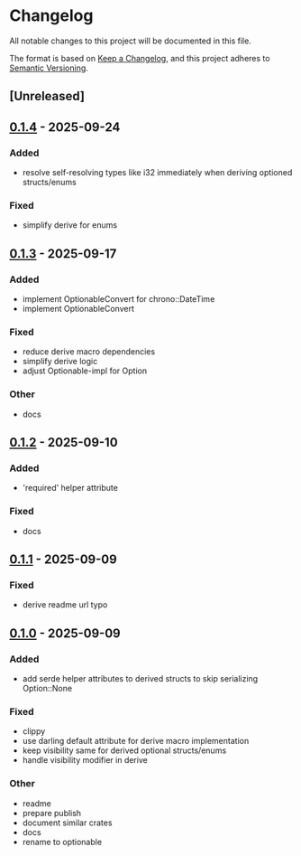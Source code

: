# Changelog

All notable changes to this project will be documented in this file.

The format is based on [Keep a Changelog](https://keepachangelog.com/en/1.0.0/),
and this project adheres to [Semantic Versioning](https://semver.org/spec/v2.0.0.html).

## [Unreleased]

## [0.1.4](https://github.com/ngergs/optionable/compare/optionable_derive-v0.1.3...optionable_derive-v0.1.4) - 2025-09-24

### Added

- resolve self-resolving types like i32 immediately when deriving optioned structs/enums

### Fixed

- simplify derive for enums

## [0.1.3](https://github.com/ngergs/optionable/compare/optionable_derive-v0.1.2...optionable_derive-v0.1.3) - 2025-09-17

### Added

- implement OptionableConvert for chrono::DateTime
- implement OptionableConvert

### Fixed

- reduce derive macro dependencies
- simplify derive logic
- adjust Optionable-impl for Option

### Other

- docs

## [0.1.2](https://github.com/ngergs/optionable/compare/optionable_derive-v0.1.1...optionable_derive-v0.1.2) - 2025-09-10

### Added

- 'required' helper attribute

### Fixed

- docs

## [0.1.1](https://github.com/ngergs/optionable/compare/optionable_derive-v0.1.0...optionable_derive-v0.1.1) - 2025-09-09

### Fixed

- derive readme url typo

## [0.1.0](https://github.com/ngergs/optionable/releases/tag/optionable_derive-v0.1.0) - 2025-09-09

### Added

- add serde helper attributes to derived structs to skip serializing Option::None

### Fixed

- clippy
- use darling default attribute for derive macro implementation
- keep visibility same for derived optional structs/enums
- handle visibility modifier in derive

### Other

- readme
- prepare publish
- document similar crates
- docs
- rename to optionable
